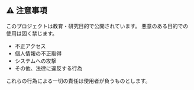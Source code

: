 ## ⚠️ 注意事項

このプロジェクトは教育・研究目的で公開されています。
悪意のある目的での使用は固く禁じます。

- 不正アクセス
- 個人情報の不正取得
- システムへの攻撃
- その他、法律に違反する行為

これらの行為による一切の責任は使用者が負うものとします。

